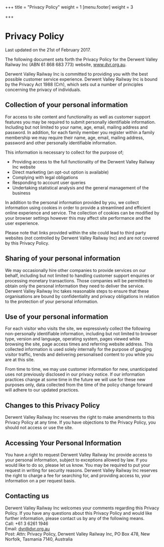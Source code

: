 +++
title = "Privacy Policy"
weight = 1
[menu.footer]
weight = 3

+++
# Privacy Policy
Last updated on the 21st of February 2017.

The following document sets forth the Privacy Policy for the Derwent Valley Railway Inc (ABN 61 868 683 773) website, www.dvr.org.au.

Derwent Valley Railway Inc is committed to providing you with the best possible customer service experience. Derwent Valley Railway Inc is bound by the Privacy Act 1988 (Crh), which sets out a number of principles concerning the privacy of individuals.

## Collection of your personal information
For access to site content and functionality as well as customer support features you may be required to submit personally identifiable information. Including but not limited to your name, age, email, mailing address and password. In addition, for each family member you register within a family membership we may require their name, age, email, mailing address, password and other personally identifiable information.

This information is necessary to collect for the purpose of;

- Providing access to the full functionality of the Derwent Valley Railway Inc website
- Direct marketing (an opt-out option is available)
- Complying with legal obligations
- Responding to account user queries
- Undertaking statistical analysis and the general management of the business

In addition to the personal information provided by you, we collect information using cookies in order to provide a streamlined and efficient online experience and service. The collection of cookies can be modified by your browser settings however this may affect site performance and the user experience.

Please note that links provided within the site could lead to third party websites (not controlled by Derwent Valley Railway Inc) and are not covered by this Privacy Policy.

## Sharing of your personal information
We may occasionally hire other companies to provide services on our behalf, including but not limited to handling customer support enquiries or processing monetary transactions. Those companies will be permitted to obtain only the personal information they need to deliver the service. Derwent Valley Railway Inc takes reasonable steps to ensure that these organisations are bound by confidentiality and privacy obligations in relation to the protection of your personal information.

## Use of your personal information
For each visitor who visits the site, we expressively collect the following non-personally identifiable information, including but not limited to browser type, version and language, operating system, pages viewed while browsing the site, page access times and referring website address. This collected information is used solely internally for the purpose of gauging visitor traffic, trends and delivering personalised content to you while you are at this site.

From time to time, we may use customer information for new, unanticipated uses not previously disclosed in our privacy notice. If our information practices change at some time in the future we will use for these new purposes only, data collected from the time of the policy change forward will adhere to our updated practices.

## Changes to this Privacy Policy
Derwent Valley Railway Inc reserves the right to make amendments to this Privacy Policy at any time. If you have objections to the Privacy Policy, you should not access or use the site.

## Accessing Your Personal Information
You have a right to request Derwent Valley Railway Inc provide access to your personal information, subject to exceptions allowed by law. If you would like to do so, please let us know. You may be required to put your request in writing for security reasons. Derwent Valley Railway Inc reserves the right to charge a fee for searching for, and providing access to, your information on a per request basis.

## Contacting us
Derwent Valley Railway Inc welcomes your comments regarding this Privacy Policy. If you have any questions about this Privacy Policy and would like further information, please contact us by any of the following means.  
Call: +61 3 6261 1946  
Email: dvr@dvr.org.au  
Post: Attn: Privacy Policy, Derwent Valley Railway Inc, PO Box 478, New Norfolk, Tasmania 7140, Australia